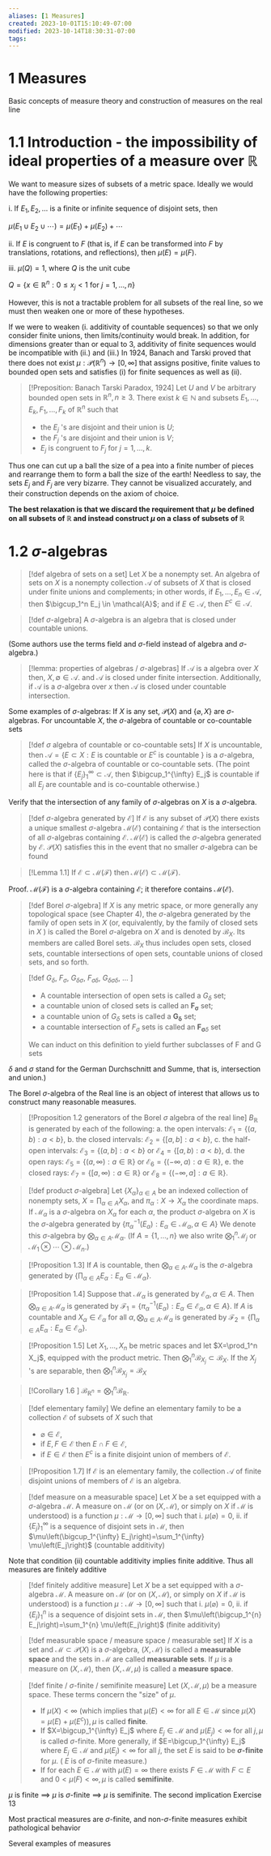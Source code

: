 ```yaml
---
aliases: [1 Measures]
created: 2023-10-01T15:10:49-07:00
modified: 2023-10-14T18:30:31-07:00
tags: 
---
```

# 1 Measures

Basic concepts of measure theory and construction of measures on the real line

# 1.1 Introduction - the impossibility of ideal properties of a measure over $\mathbb{R}$

We want to measure sizes of subsets of a metric space. Ideally we would have the following properties:

i. If $E_1, E_2, \ldots$ is a finite or infinite sequence of disjoint sets, then

$\mu\left(E_1 \cup E_2 \cup \cdots\right)=\mu\left(E_1\right)+\mu\left(E_2\right)+\cdots$

ii. If $E$ is congruent to $F$ (that is, if $E$ can be transformed into $F$ by translations, rotations, and reflections), then $\mu(E)=\mu(F)$.

iii. $\mu(Q)=1$, where $Q$ is the unit cube

$Q=\left\{x \in \mathbb{R}^n: 0 \leq x_j<1 \text { for } j=1, \ldots, n\right\}$

However, this is not a tractable problem for all subsets of the real line, so we must then weaken one or more of these hypotheses.

If we were to weaken (i. additivity of countable sequences) so that we only consider finite unions, then limits/continuity would break. In addition, for dimensions greater than or equal to 3, additivity of finite sequences would be incompatible with (ii.) and (iii.) In 1924, Banach and Tarski proved that there does not exist $\mu: \mathcal{P}\left(\mathbb{R}^n\right) \rightarrow[0, \infty]$ that assigns positive, finite values to bounded open sets and satisfies (i) for finite sequences as well as (ii).

> [!Preposition: Banach Tarski Paradox, 1924]
Let $U$ and $V$ be arbitrary bounded open sets in $\mathbb{R}^n, n \geq 3$. There exist $k \in \mathbb{N}$ and subsets $E_1, \ldots, E_k, F_1, \ldots, F_k$ of $\mathbb{R}^n$ such that
> - the $E_j$ 's are disjoint and their union is $U$;
> - the $F_j$ 's are disjoint and their union is $V$;
> - $E_j$ is congruent to $F_j$ for $j=1, \ldots, k$.

Thus one can cut up a ball the size of a pea into a finite number of pieces and rearrange them to form a ball the size of the earth! Needless to say, the sets $E_j$ and $F_j$ are very bizarre. They cannot be visualized accurately, and their construction depends on the axiom of choice.

**The best relaxation is that we discard the requirement that $\mu$ be defined on all subsets of $\mathbb{R}$ and instead construct $\mu$ on a class of subsets of $\mathbb{R}$**

# 1.2 $\sigma$-algebras
> [!def algebra of sets on a set]
> Let $X$ be a nonempty set. An algebra of sets on $X$ is a nonempty collection $\mathcal{A}$ of subsets of $X$ that is closed under finite unions and complements; in other words, if $E_1, \ldots, E_n \in \mathcal{A}$, then $\bigcup_1^n E_j \in \mathcal{A}$; and if $E \in \mathcal{A}$, then $E^c \in \mathcal{A}$.

> [!def $\sigma$-algebra]
> A $\sigma$-algebra is an algebra that is closed under countable unions.

(Some authors use the terms field and $\sigma$-field instead of algebra and $\sigma$-algebra.)

>[!lemma: properties of algebras / $\sigma$-algebras]
If $\mathcal{A}$ is a algebra over $X$ then, $X, \emptyset \in \mathcal{A}.$ and $\mathcal{A}$ is closed under finite intersection. Additionally, if $\mathcal{A}$ is a $\sigma$-algebra over $x$ then $\mathcal{A}$ is closed under countable intersection.

Some examples of $\sigma$-algebras: If $X$ is any set, $\mathcal{P}(X)$ and $\{\varnothing, X\}$ are $\sigma$-algebras. For uncountable $X$,  the $\sigma$-algebra of countable or co-countable sets

> [!def $\sigma$ algebra of countable or co-countable sets]
> If $X$ is uncountable, then
> $\mathcal{A}=\left\{E \subset X: E \text { is countable or } E^c \text { is countable }\right\}$
> is a $\sigma$-algebra, called the $\sigma$-algebra of countable or co-countable sets. (The point here is that if $\left\{E_j\right\}_1^{\infty} \subset \mathcal{A}$, then $\bigcup_1^{\infty} E_j$ is countable if all $E_j$ are countable and is co-countable otherwise.)

Verify that the intersection of any family of $\sigma$-algebras on $X$ is a $\sigma$-algebra.

> [!def $\sigma$-algebra generated by $\mathcal{E}$]
> If $\mathcal{E}$ is any subset of $\mathcal{P}(X)$ there exists a unique smallest $\sigma$-algebra $\mathcal{M}(\mathcal{E})$ containing $\mathcal{E}$ that is the intersection of all $\sigma$-algebras containing $\mathcal{E}$. $\mathcal{M}(\mathcal{E})$ is called the $\sigma$-algebra generated by $\mathcal{E}$. $\mathcal{P}(X)$ satisfies this in the event that no smaller $\sigma$-algebra can be found

> [!Lemma 1.1]
> If $\mathcal{E} \subset \mathcal{M}(\mathcal{F})$ then $\mathcal{M}(\mathcal{E}) \subset \mathcal{M}(\mathcal{F})$.

Proof. $\mathcal{M}(\mathcal{F})$ is a $\sigma$-algebra containing $\mathcal{E}$; it therefore contains $\mathcal{M}(\mathcal{E})$.

> [!def Borel $\sigma$-algebra]
> If $X$ is any metric space, or more generally any topological space (see Chapter 4), the $\sigma$-algebra generated by the family of open sets in $X$ (or, equivalently, by the family of closed sets in $X$ ) is called the Borel $\sigma$-algebra on $X$ and is denoted by $\mathcal{B}_X$. Its members are called Borel sets. $\mathcal{B}_X$ thus includes open sets, closed sets, countable intersections of open sets, countable unions of closed sets, and so forth.

> [!def $G_\delta$,  $F_\sigma$, $G_{\delta\sigma}$, $F_{\sigma\delta}$, $G_{\delta\sigma\delta}$, ... ]
> - A countable intersection of open sets is called a $G_\delta$ set;
> - a countable union of closed sets is called an $\boldsymbol{F}_{\boldsymbol{\sigma}}$ set;
> - a countable union of $G_\delta$ sets is called a $\boldsymbol{G}_{\boldsymbol{\delta}}$ set;
> - a countable intersection of $F_\sigma$ sets is called an $\boldsymbol{F}_{\boldsymbol{\sigma} \delta}$ set
>
> We can induct on this definition to yield further subclasses of F and G sets

$\delta$ and $\sigma$ stand for the German Durchschnitt and Summe, that is, intersection and union.)

The Borel $\sigma$-algebra of the Real line is an object of interest that allows us to construct many reasonable measures.

> [!Proposition 1.2 generators of the Borel $\sigma$ algebra of the real line]
> $B_{\mathbb{R}}$ is generated by each of the following:
> a. the open intervals: $\mathcal{E}_1=\{(a, b): a<b\}$,
> b. the closed intervals: $\mathcal{E}_2=\{[a, b]: a<b\}$,
> c. the half-open intervals: $\mathcal{E}_3=\{(a, b]: a<b\}$ or $\mathcal{E}_4=\{[a, b): a<b\}$,
> d. the open rays: $\mathcal{E}_5=\{(a, \infty): a \in \mathbb{R}\}$ or $\mathcal{E}_6=\{(-\infty, a): a \in \mathbb{R}\}$,
> e. the closed rays: $\mathcal{E}_7=\{[a, \infty): a \in \mathbb{R}\}$ or $\mathcal{E}_8=\{(-\infty, a]: a \in \mathbb{R}\}$.

> [!def product $\sigma$-algebra]
> Let $\left\{X_\alpha\right\}_{\alpha \in A}$ be an indexed collection of nonempty sets, $X=\prod_{\alpha \in A} X_\alpha$, and $\pi_\alpha: X \rightarrow X_\alpha$ the coordinate maps. If $\mathcal{M}_\alpha$ is a $\sigma$-algebra on $X_\alpha$ for each $\alpha$, the product $\sigma$-algebra on $X$ is the $\sigma$-algebra generated by
> $\left\{\pi_\alpha^{-1}\left(E_\alpha\right): E_\alpha \in \mathcal{M}_\alpha, \alpha \in A\right\}$
> We denote this $\sigma$-algebra by $\bigotimes_{\alpha \in A} \mathcal{M}_\alpha$. (If $A=\{1, \ldots, n\}$ we also write $\bigotimes_1^n \mathcal{M}_j$ or $\left.\mathcal{M}_1 \otimes \cdots \otimes \mathcal{M}_n.\right)$

> [!Proposition 1.3]
> If $A$ is countable, then $\bigotimes_{\alpha \in A} \mathcal{M}_\alpha$ is the $\sigma$-algebra generated by $\left\{\prod_{\alpha \in A} E_\alpha: E_\alpha \in \mathcal{M}_\alpha\right\}$.

> [!Proposition 1.4]
> Suppose that $\mathcal{M}_\alpha$ is generated by $\mathcal{E}_\alpha, \alpha \in A$. Then $\bigotimes_{\alpha \in A} \mathcal{M}_\alpha$ is generated by $\mathcal{F}_1=\left\{\pi_\alpha^{-1}\left(E_\alpha\right): E_\alpha \in \mathcal{E}_\alpha, \alpha \in A\right\}$. If $A$ is countable and $X_\alpha \in \mathcal{E}_\alpha$ for all $\alpha, \bigotimes_{\alpha \in A} \mathcal{M}_\alpha$ is generated by $\mathcal{F}_2=\left\{\prod_{\alpha \in A} E_\alpha: E_\alpha \in \mathcal{E}_\alpha\right\}$.

> [!Proposition 1.5]
> Let $X_1, \ldots, X_n$ be metric spaces and let $X=\prod_1^n X_j$, equipped with the product metric. Then $\bigotimes_1^n \mathcal{B}_{X_j} \subset \mathcal{B}_X$. If the $X_j$ 's are separable, then $\bigotimes_1^n \mathcal{B}_{X_j}=\mathcal{B}_X$

> [!Corollary 1.6 ]
> $\mathcal{B}_{\mathbb{R}^n}=\bigotimes_1^n \mathcal{B}_{\mathbb{R}}$.

> [!def elementary family]
> We define an elementary family to be a collection $\mathcal{E}$ of subsets of $X$ such that
> - $\varnothing \in \mathcal{E}$,
> - if $E, F \in \mathcal{E}$ then $E \cap F \in \mathcal{E}$,
> - if $E \in \mathcal{E}$ then $E^c$ is a finite disjoint union of members of $\mathcal{E}$.

> [!Proposition 1.7]
> If $\mathcal{E}$ is an elementary family, the collection $\mathcal{A}$ of finite disjoint unions of members of $\mathcal{E}$ is an algebra.

> [!def measure on a measurable space]
> Let $X$ be a set equipped with a $\sigma$-algebra $\mathcal{M}$. A measure on $\mathcal{M}$ (or on $(X, \mathcal{M})$, or simply on $X$ if $\mathcal{M}$ is understood) is a function $\mu: \mathcal{M} \rightarrow[0, \infty]$ such that
> i. $\mu(\varnothing)=0$,
> ii. if $\left\{E_j\right\}_1^{\infty}$ is a sequence of disjoint sets in $\mathcal{M}$, then $\mu\left(\bigcup_1^{\infty} E_j\right)=\sum_1^{\infty} \mu\left(E_j\right)$ (countable additivity)

Note that condition (ii) countable additivity implies finite additive. Thus all measures are finitely additive

> [!def finitely additive measure]
> Let $X$ be a set equipped with a $\sigma$-algebra $\mathcal{M}$. A measure on $\mathcal{M}$ (or on $(X, \mathcal{M})$, or simply on $X$ if $\mathcal{M}$ is understood) is a function $\mu: \mathcal{M} \rightarrow[0, \infty]$ such that
> i. $\mu(\varnothing)=0$,
> ii. if $\left\{E_j\right\}_1^{n}$ is a sequence of disjoint sets in $\mathcal{M}$, then $\mu\left(\bigcup_1^{n} E_j\right)=\sum_1^{n} \mu\left(E_j\right)$ (finite additivity)

> [!def measurable space / measure space / measurable set]
> If $X$ is a set and $\mathcal{M} \subset \mathcal{P}(X)$ is a $\sigma$-algebra, $(X, \mathcal{M})$ is called a **measurable space** and the sets in $\mathcal{M}$ are called **measurable sets**. If $\mu$ is a measure on $(X, \mathcal{M})$, then $(X, \mathcal{M}, \mu)$ is called a **measure space**.

> [!def finite / $\sigma$-finite / semifinite measure]
> Let $(X, \mathcal{M}, \mu)$ be a measure space. These terms concern the "size" of $\mu$.
> - If $\mu(X)<\infty$ (which implies that $\mu(E)<\infty$ for all $E \in \mathcal{M}$ since $\left.\mu(X)=\mu(E)+\mu\left(E^c\right)\right), \mu$ is called **finite**.
> - If $X=\bigcup_1^{\infty} E_j$ where $E_j \in \mathcal{M}$ and $\mu\left(E_j\right)<\infty$ for all $j, \mu$ is called $\sigma$-finite. More generally, if $E=\bigcup_1^{\infty} E_j$ where $E_j \in \mathcal{M}$ and $\mu\left(E_j\right)<\infty$ for all $j$, the set $E$ is said to be **$\sigma$-finite** for $\mu$. ( $E$ is of $\sigma$-finite measure.)
> - If for each $E \in \mathcal{M}$ with $\mu(E)=\infty$ there exists $F \in \mathcal{M}$ with $F \subset E$ and $0<\mu(F)<\infty, \mu$ is called **semifinite**.

$\mu$ is finite $\implies$ $\mu$ is $\sigma$-finite $\implies$ $\mu$ is semifinite. The second implication Exercise 13

Most practical measures are $\sigma$-finite, and non-$\sigma$-finite measures exhibit pathological behavior

Several examples of measures
